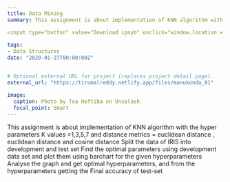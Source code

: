 ```yaml
---
title: Data Mining
summary: This assignment is about implementation of KNN algorithm with the hyper parameters K values =1,3,5,7 and distance metrics = euclidean distance , euclidean distance and cosine distance, Split the data of IRIS into development and test set, Find the optimal parameters using development data set and plot them using barchart for the given hyperparameters, Analyse the graph and get optimal hyperparameters, and from the hyperparameters getting the Final accuracy of test-set

<input type="button" value="Download ipnyb" onclick="window.location = 'https://drive.google.com/u/0/uc?id=1v2ihSz4STkNPONBWEjuF2yKtELHSAyAu&export=download';">
 
tags:
- Data Structures 
date: "2020-01-27T00:00:00Z"


# Optional external URL for project (replaces project detail page).
external_url: "https://tirumalreddy.netlify.app/files/manukonda_01"

image:
  caption: Photo by Toa Heftiba on Unsplash
  focal_point: Smart
---
```


This assignment is about implementation of KNN algorithm with the hyper parameters K values =1,3,5,7 and distance metrics = euclidean distance , euclidean distance and cosine distance
Split the data of IRIS into development and test set
Find the optimal parameters using development data set and plot them using barchart for the given hyperparameters
Analyse the graph and get optimal hyperparameters, and from the hyperparameters getting the Final accuracy of test-set
